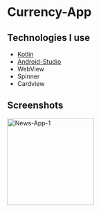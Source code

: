# Currency-App

## Technologies I use

- [Kotlin](https://kotlinlang.org/)
- [Android-Studio](https://developer.android.com/studio)
- WebView
- Spinner
- Cardview

## Screenshots
<img src="https://github.com/sebahaddin285/Currency-App/blob/master/images/image.gif" width="200"  alt="News-App-1"/>
